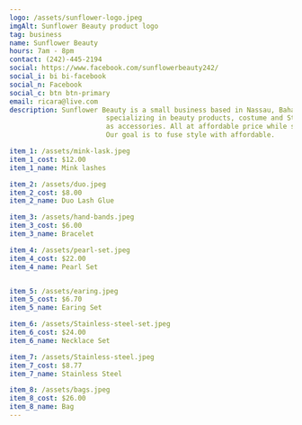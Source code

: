 ```yaml
---
logo: /assets/sunflower-logo.jpeg
imgAlt: Sunflower Beauty product logo
tag: business
name: Sunflower Beauty
hours: 7am - 8pm 
contact: (242)-445-2194
social: https://www.facebook.com/sunflowerbeauty242/
social_i: bi bi-facebook
social_n: Facebook 
social_c: btn btn-primary
email: ricara@live.com
description: Sunflower Beauty is a small business based in Nassau, Bahamas
                        specializing in beauty products, costume and Stainless Steel jewlery as well 
                        as accessories. All at affordable price while still giving our customer quality.
                        Our goal is to fuse style with affordable.

item_1: /assets/mink-lask.jpeg
item_1_cost: $12.00
item_1_name: Mink lashes

item_2: /assets/duo.jpeg
item_2_cost: $8.00
item_2_name: Duo Lash Glue

item_3: /assets/hand-bands.jpeg
item_3_cost: $6.00
item_3_name: Bracelet

item_4: /assets/pearl-set.jpeg
item_4_cost: $22.00
item_4_name: Pearl Set


item_5: /assets/earing.jpeg
item_5_cost: $6.70
item_5_name: Earing Set

item_6: /assets/Stainless-steel-set.jpeg
item_6_cost: $24.00
item_6_name: Necklace Set

item_7: /assets/Stainless-steel.jpeg
item_7_cost: $8.77
item_7_name: Stainless Steel

item_8: /assets/bags.jpeg
item_8_cost: $26.00
item_8_name: Bag
---
```


    